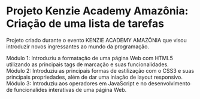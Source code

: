 ﻿# Projeto Kenzie Academy Amazônia: Criação de uma lista de tarefas

Projeto criado durante o evento KENZIE ACADEMY AMAZÔNIA que visou introduzir novos ingressantes ao mundo da programação. <br>

Módulo 1: Introduziu a formatação de uma página Web com HTML5 utilizando as principais tags de marcação e suas funcionalidades. <br>
Módulo 2: Introduziu as principais formas de estilização com o CSS3 e suas principais propriedades, além de dar uma iniação de layout responsivo. <br>
Módulo 3: Introduziu aos operadores em JavaScript e no desenvolvimento de funcionalides interativas de uma página Web. <br>
